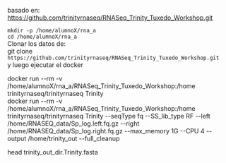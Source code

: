   
basado en:  https://github.com/trinityrnaseq/RNASeq_Trinity_Tuxedo_Workshop.git    

`mkdir -p /home/alumnoX/rna_a`  
`cd /home/alumnoX/rna_a`  
Clonar los datos de:  
git clone `https://github.com/trinityrnaseq/RNASeq_Trinity_Tuxedo_Workshop.git`  
y luego ejecutar el docker 

docker run --rm -v /home/alumnoX/rna_a/RNASeq_Trinity_Tuxedo_Workshop:/home trinityrnaseq/trinityrnaseq Trinity   
docker run --rm -v /home/alumnoX/rna_a/RNASeq_Trinity_Tuxedo_Workshop:/home trinityrnaseq/trinityrnaseq Trinity  --seqType fq --SS_lib_type RF --left /home/RNASEQ_data/Sp_log.left.fq.gz --right /home/RNASEQ_data/Sp_log.right.fq.gz --max_memory 1G --CPU 4  --output /home/trinity_out --full_cleanup
  
head trinity_out_dir.Trinity.fasta


